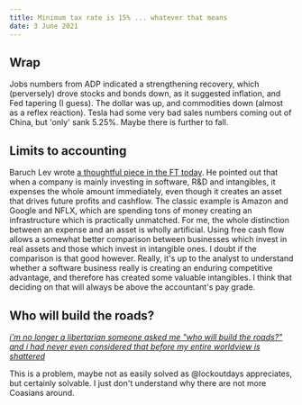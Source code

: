 ```yaml
---
title: Minimum tax rate is 15% ... whatever that means
date: 3 June 2021
---
```


## Wrap

Jobs numbers from ADP indicated a strengthening recovery, which (perversely) drove stocks and bonds down, as it suggested inflation, and Fed tapering (I guess).
The dollar was up, and commodities down (almost as a reflex reaction).
Tesla had some very bad sales numbers coming out of China, but 'only' sank 5.25%. Maybe there is further to fall.

## Limits to accounting

Baruch Lev wrote [a thoughtful piece in the FT today](https://www.ft.com/content/9f77bf14-6cad-48d2-b068-e625ed44f1fd).
He pointed out that when a company is mainly investing in software, R&D and intangibles, it expenses the whole amount immediately, even though it creates an asset that drives future profits and cashflow.
The classic example is Amazon and Google and NFLX, which are spending tons of money creating an infrastructure which is practically unmatched.
For me, the whole distinction between an expense and an asset is wholly artificial.
Using free cash flow allows a somewhat better comparison between businesses which invest in real assets and those which invest in intangible ones. 
I doubt if the comparison is that good however. 
Really, it's up to the analyst to understand whether a software business really is creating an enduring competitive advantage, and therefore has created some valuable intangibles. 
I think that deciding on that will always be above the accountant's pay grade.

## Who will build the roads?

[_i'm no longer a libertarian someone asked me "who will build the roads?" and i had never even considered that before my entire worldview is shattered_](https://twitter.com/lockoutdays/status/1400277877682315265)

This is a problem, maybe not as easily solved as @lockoutdays appreciates, but certainly solvable. I just don't understand why there are not more Coasians around.
